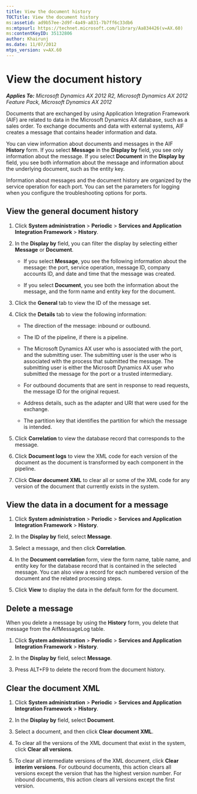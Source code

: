 ```yaml
---
title: View the document history
TOCTitle: View the document history
ms:assetid: ad9b57ee-2d9f-4a49-a831-7b7ff6c33db6
ms:mtpsurl: https://technet.microsoft.com/library/Aa834426(v=AX.60)
ms:contentKeyID: 35132806
author: Khairunj
ms.date: 11/07/2012
mtps_version: v=AX.60
---
```


# View the document history 


_**Applies To:** Microsoft Dynamics AX 2012 R2, Microsoft Dynamics AX 2012 Feature Pack, Microsoft Dynamics AX 2012_

Documents that are exchanged by using Application Integration Framework (AIF) are related to data in the Microsoft Dynamics AX database, such as a sales order. To exchange documents and data with external systems, AIF creates a message that contains header information and data.

You can view information about documents and messages in the AIF **History** form. If you select **Message** in the **Display by** field, you see only information about the message. If you select **Document** in the **Display by** field, you see both information about the message and information about the underlying document, such as the entity key.

Information about messages and the document history are organized by the service operation for each port. You can set the parameters for logging when you configure the troubleshooting options for ports.

## View the general document history

1.  Click **System administration** \> **Periodic** \> **Services and Application Integration Framework** \> **History**.

2.  In the **Display by** field, you can filter the display by selecting either **Message** or **Document**.
    
      - If you select **Message**, you see the following information about the message: the port, service operation, message ID, company accounts ID, and date and time that the message was created.
    
      - If you select **Document**, you see both the information about the message, and the form name and entity key for the document.

3.  Click the **General** tab to view the ID of the message set.

4.  Click the **Details** tab to view the following information:
    
      - The direction of the message: inbound or outbound.
    
      - The ID of the pipeline, if there is a pipeline.
    
      - The Microsoft Dynamics AX user who is associated with the port, and the submitting user. The submitting user is the user who is associated with the process that submitted the message. The submitting user is either the Microsoft Dynamics AX user who submitted the message for the port or a trusted intermediary.
    
      - For outbound documents that are sent in response to read requests, the message ID for the original request.
    
      - Address details, such as the adapter and URI that were used for the exchange.
    
      - The partition key that identifies the partition for which the message is intended.

5.  Click **Correlation** to view the database record that corresponds to the message.

6.  Click **Document logs** to view the XML code for each version of the document as the document is transformed by each component in the pipeline.

7.  Click **Clear document XML** to clear all or some of the XML code for any version of the document that currently exists in the system.

## View the data in a document for a message

1.  Click **System administration** \> **Periodic** \> **Services and Application Integration Framework** \> **History**.

2.  In the **Display by** field, select **Message**.

3.  Select a message, and then click **Correlation**.

4.  In the **Document correlation** form, view the form name, table name, and entity key for the database record that is contained in the selected message. You can also view a record for each numbered version of the document and the related processing steps.

5.  Click **View** to display the data in the default form for the document.

## Delete a message

When you delete a message by using the **History** form, you delete that message from the AifMessageLog table.

1.  Click **System administration** \> **Periodic** \> **Services and Application Integration Framework** \> **History**.

2.  In the **Display by** field, select **Message**.

3.  Press ALT+F9 to delete the record from the document history.

## Clear the document XML

1.  Click **System administration** \> **Periodic** \> **Services and Application Integration Framework** \> **History**.

2.  In the **Display by** field, select **Document**.

3.  Select a document, and then click **Clear document XML**.

4.  To clear all the versions of the XML document that exist in the system, click **Clear all versions**.

5.  To clear all intermediate versions of the XML document, click **Clear interim versions**. For outbound documents, this action clears all versions except the version that has the highest version number. For inbound documents, this action clears all versions except the first version.

